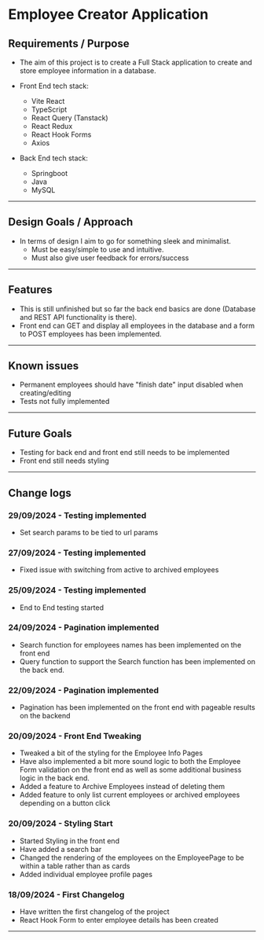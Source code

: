 # Employee Creator Application


## Requirements / Purpose

-   The aim of this project is to create a Full Stack application to create and store employee information in a database.
- Front End tech stack:
    - Vite React
    - TypeScript
    - React Query (Tanstack)
    - React Redux
    - React Hook Forms
    - Axios

- Back End tech stack:
    - Springboot
    - Java
    - MySQL

---

## Design Goals / Approach

-   In terms of design I aim to go for something sleek and minimalist.
    - Must be easy/simple to use and intuitive.
    - Must also give user feedback for errors/success

---

## Features

-   This is still unfinished but so far the back end basics are done (Database and REST API functionality is there).
- Front end can GET and display all employees in the database and a form to POST employees has been implemented.

---

## Known issues

-   Permanent employees should have "finish date" input disabled when creating/editing
- Tests not fully implemented

---

## Future Goals

-   Testing for back end and front end still needs to be implemented
-   Front end still needs styling

---

## Change logs

### 29/09/2024 - Testing implemented
- Set search params to be tied to url params

### 27/09/2024 - Testing implemented
- Fixed issue with switching from active to archived employees

### 25/09/2024 - Testing implemented
- End to End testing started

### 24/09/2024 - Pagination implemented
- Search function for employees names has been implemented on the front end
- Query function to support the Search function has been implemented on the back end.

### 22/09/2024 - Pagination implemented
- Pagination has been implemented on the front end with pageable results on the backend 

### 20/09/2024 - Front End Tweaking

- Tweaked a bit of the styling for the Employee Info Pages
- Have also implemented a bit more sound logic to both the Employee Form validation on the front end as well as some additional business logic in the back end.
- Added a feature to Archive Employees instead of deleting them
- Added feature to only list current employees or archived employees depending on a button click

### 20/09/2024 - Styling Start

- Started Styling in the front end
- Have added a search bar
- Changed the rendering of the employees on the EmployeePage to be within a table rather than as cards
- Added individual employee profile pages



### 18/09/2024 - First Changelog

-   Have written the first changelog of the project 
- React Hook Form to enter employee details has been created 

---

